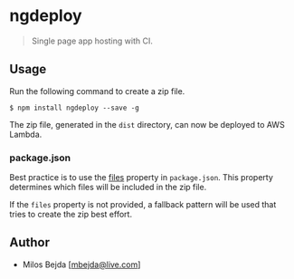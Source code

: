 # ngdeploy

> Single page app hosting with CI.


## Usage

Run the following command to create a zip file.

```
$ npm install ngdeploy --save -g 
```

The zip file, generated in the `dist` directory, can now be deployed to AWS Lambda.

### package.json

Best practice is to use the [files](https://docs.npmjs.com/files/package.json#files) property
in `package.json`. This property determines which files will be included in the zip file.

If the `files` property is not provided, a fallback pattern will be used that tries to create
the zip best effort.


## Author

- Milos Bejda [<mbejda@live.com>]
